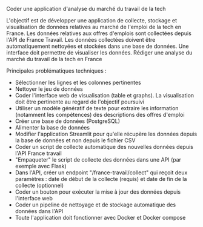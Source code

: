 Coder une application d'analyse du marché du travail de la tech

L'objectif est de développer une application de collecte, stockage et visualisation de données relatives au marché de l'emploi de la tech en France.
Les données relatives aux offres d'emplois sont collectées depuis l'API de France Travail.
Les données collectées doivent être automatiquement nettoyées et stockées dans une base de données.
Une interface doit permettre de visualiser les données.
Rédiger une analyse du marché du travail de la tech en France



Principales problématiques techniques :

- Sélectionner les lignes et les colonnes pertinentes
- Nettoyer le jeu de données
- Coder l'interface web de visualisation (table et graphs). La visualisation doit être pertinente au regard de l'objectif poursuivi
- Utiliser un modèle génératif de texte pour extraire les information (notamment les compétences) des descriptions des offres d'emploi
- Créer une base de données (PostgreSQL)
- Alimenter la base de données
- Modifier l'application Streamlit pour qu'elle récupère les données depuis la base de données et non depuis le fichier CSV
- Coder un script de collecte automatique des nouvelles données depuis l'API France travail
- "Empaqueter" le script de collecte des données dans une API (par exemple avec Flask)
- Dans l'API, créer un endpoint "/france-travail/collect" qui reçoit deux paramètres : date de début de la collecte (requis) et date de fin de la collecte (optionnel)
- Coder un bouton pour exécuter la mise à jour des données depuis l'interface web
- Coder un pipeline de nettoyage et de stockage automatique des données dans l'API
- Toute l'application doit fonctionner avec Docker et Docker compose
